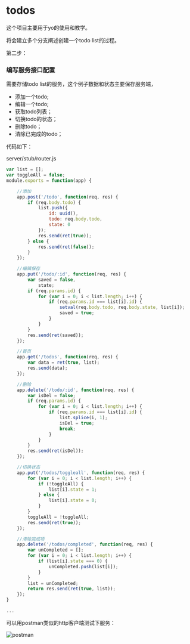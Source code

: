 # todos

这个项目主要用于yo的使用和教学。

将会建立多个分支阐述创建一个todo list的过程。

第二步：

### 编写服务接口配置
需要存储todo list的服务，这个例子数据和状态主要保存服务端，

* 添加一个todo;
* 编辑一个todo;
* 获取todo列表；
* 切换todo的状态；
* 删除todo；
* 清除已完成的todo；

代码如下：

server/stub/router.js

``` javascript
var list = [];
var toggleAll = false;
module.exports = function(app) {

    //添加
    app.post('/todo', function(req, res) {
        if (req.body.todo) {
            list.push({
                id: uuid(),
                todo: req.body.todo,
                state: 0
            });
            res.send(ret(true));
        } else {
            res.send(ret(false));
        }
    });

    //编辑保存
    app.put('/todo/:id', function(req, res) {
        var saved = false,
            state;
        if (req.params.id) {
            for (var i = 0; i < list.length; i++) {
                if (req.params.id === list[i].id) {
                    setval(req.body.todo, req.body.state, list[i]);
                    saved = true;
                }
            }
        }
        res.send(ret(saved));
    });

    //首页
    app.get('/todos', function(req, res) {
        var data = ret(true, list);
        res.send(data);
    });

    //删除
    app.delete('/todo/:id', function(req, res) {
        var isDel = false;
        if (req.params.id) {
            for (var i = 0; i < list.length; i++) {
                if (req.params.id === list[i].id) {
                    list.splice(i, 1);
                    isDel = true;
                    break;
                }
            }
        }
        res.send(ret(isDel));
    });

    //切换状态
    app.put('/todos/toggleall', function(req, res) {
        for (var i = 0; i < list.length; i++) {
            if (!toggleAll) {
                list[i].state = 1;
            } else {
                list[i].state = 0;
            }
        }
        toggleAll = !toggleAll;
        res.send(ret(true));
    });

    //清除完成项
    app.delete('/todos/completed', function(req, res) {
        var unCompleted = [];
        for (var i = 0; i < list.length; i++) {
            if (list[i].state === 0) {
                unCompleted.push(list[i]);
            }
        }
        list = unCompleted;
        return res.send(ret(true, list));
    });
}

...

```
可以用postman类似的http客户端测试下服务：

![postman](http://7wy47w.com1.z0.glb.clouddn.com/C031899C-515A-455E-9013-D5126B1ABDAE.png)
